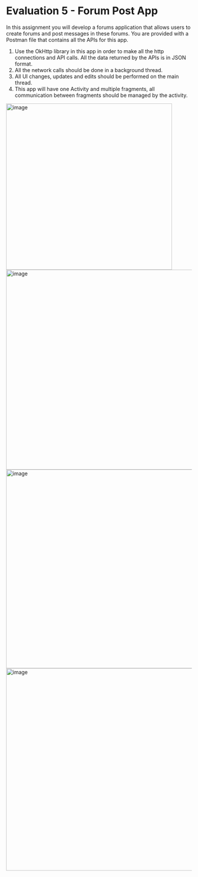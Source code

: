 # Evaluation 5 - Forum Post App
In this assignment you will develop a forums application that allows users to create 
forums and post messages in these forums. You are provided with a Postman file that 
contains all the APIs for this app.  
1. Use the OkHttp library in this app in order to make all the http connections and API 
calls. All the data returned by the APIs is in JSON format. 
2. All the network calls should be done in a background thread. 
3. All UI changes, updates and edits should be performed on the main thread. 
4. This app will have one Activity and multiple fragments, all communication between 
fragments should be managed by the activity.

<img width="450" alt="image" src="https://user-images.githubusercontent.com/88403902/221296396-90572723-dd40-41fa-a96a-e9aeaa9d4537.png">
<img width="541" alt="image" src="https://user-images.githubusercontent.com/88403902/221296462-a3cee3e2-9415-4158-a094-b62ce5c316f9.png">
<img width="538" alt="image" src="https://user-images.githubusercontent.com/88403902/221296493-3b2bd0a4-9f3d-4851-936d-bd6e95ee86d0.png">
<img width="548" alt="image" src="https://user-images.githubusercontent.com/88403902/221296511-88dc4955-450f-4156-94d4-f450cb7271c6.png">

